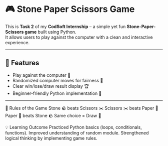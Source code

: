 # 🎮 Stone Paper Scissors Game  

This is **Task 2** of my **CodSoft Internship** – a simple yet fun **Stone-Paper-Scissors game** built using Python.  
It allows users to play against the computer with a clean and interactive experience.  

---

## 🚀 Features  
- Play against the computer 🤖  
- Randomized computer moves for fairness 🎲  
- Clear win/lose/draw result display 🏆  
- Beginner-friendly Python implementation 🐍  

---

📝 Rules of the Game
Stone 🪨 beats Scissors ✂️
Scissors ✂️ beats Paper 📄
Paper 📄 beats Stone 🪨
Same choice = Draw 🤝



💡 Learning Outcome
Practiced Python basics (loops, conditionals, functions).
Improved understanding of random module.
Strengthened logical thinking by implementing game rules.
